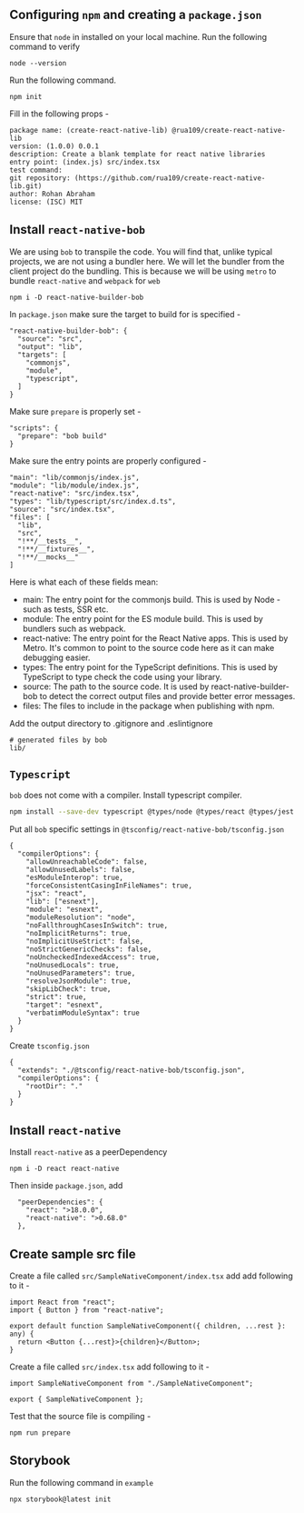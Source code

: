 ## Configuring `npm` and creating a `package.json`

Ensure that `node` in installed on your local machine. Run the following command to verify

```
node --version
```

Run the following command.

```
npm init
```

Fill in the following props -

```
package name: (create-react-native-lib) @rua109/create-react-native-lib
version: (1.0.0) 0.0.1
description: Create a blank template for react native libraries
entry point: (index.js) src/index.tsx
test command:
git repository: (https://github.com/rua109/create-react-native-lib.git)
author: Rohan Abraham
license: (ISC) MIT
```

## Install `react-native-bob`

We are using `bob` to transpile the code. You will find that, unlike typical projects, we are not using a bundler here. We will let the bundler from the client project do the bundling. This is because we will be using `metro` to bundle `react-native` and `webpack` for `web`

```
npm i -D react-native-builder-bob
```

In `package.json` make sure the target to build for is specified -

```
"react-native-builder-bob": {
  "source": "src",
  "output": "lib",
  "targets": [
    "commonjs",
    "module",
    "typescript",
  ]
}
```

Make sure `prepare` is properly set -

```
"scripts": {
  "prepare": "bob build"
}
```

Make sure the entry points are properly configured -

```
"main": "lib/commonjs/index.js",
"module": "lib/module/index.js",
"react-native": "src/index.tsx",
"types": "lib/typescript/src/index.d.ts",
"source": "src/index.tsx",
"files": [
  "lib",
  "src",
  "!**/__tests__",
  "!**/__fixtures__",
  "!**/__mocks__"
]
```

Here is what each of these fields mean:

- main: The entry point for the commonjs build. This is used by Node - such as tests, SSR etc.
- module: The entry point for the ES module build. This is used by bundlers such as webpack.
- react-native: The entry point for the React Native apps. This is used by Metro. It's common to point to the source code here as it can make debugging easier.
- types: The entry point for the TypeScript definitions. This is used by TypeScript to type check the code using your library.
- source: The path to the source code. It is used by react-native-builder-bob to detect the correct output files and provide better error messages.
- files: The files to include in the package when publishing with npm.

Add the output directory to .gitignore and .eslintignore

```
# generated files by bob
lib/
```

## `Typescript`

`bob` does not come with a compiler. Install typescript compiler.

```sh
npm install --save-dev typescript @types/node @types/react @types/jest
```

Put all `bob` specific settings in `@tsconfig/react-native-bob/tsconfig.json`

```
{
  "compilerOptions": {
    "allowUnreachableCode": false,
    "allowUnusedLabels": false,
    "esModuleInterop": true,
    "forceConsistentCasingInFileNames": true,
    "jsx": "react",
    "lib": ["esnext"],
    "module": "esnext",
    "moduleResolution": "node",
    "noFallthroughCasesInSwitch": true,
    "noImplicitReturns": true,
    "noImplicitUseStrict": false,
    "noStrictGenericChecks": false,
    "noUncheckedIndexedAccess": true,
    "noUnusedLocals": true,
    "noUnusedParameters": true,
    "resolveJsonModule": true,
    "skipLibCheck": true,
    "strict": true,
    "target": "esnext",
    "verbatimModuleSyntax": true
  }
}
```

Create `tsconfig.json`

```
{
  "extends": "./@tsconfig/react-native-bob/tsconfig.json",
  "compilerOptions": {
    "rootDir": "."
  }
}
```

## Install `react-native`

Install `react-native` as a peerDependency

```
npm i -D react react-native
```

Then inside `package.json`, add

```
  "peerDependencies": {
    "react": ">18.0.0",
    "react-native": ">0.68.0"
  },
```

## Create sample src file

Create a file called `src/SampleNativeComponent/index.tsx` add add following to it -

```
import React from "react";
import { Button } from "react-native";

export default function SampleNativeComponent({ children, ...rest }: any) {
  return <Button {...rest}>{children}</Button>;
}

```

Create a file called `src/index.tsx` add following to it -

```
import SampleNativeComponent from "./SampleNativeComponent";

export { SampleNativeComponent };
```

Test that the source file is compiling -

```
npm run prepare
```

## Storybook

Run the following command in `example`

```
npx storybook@latest init
```
